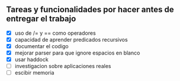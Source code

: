 ## Tareas y funcionalidades por hacer antes de entregar el trabajo
- [x] uso de /= y == como operadores
- [x] capacidad de aprender predicados recursivos
- [x] documentar el codigo
- [x] mejorar parser para que ignore espacios en blanco
- [x] usar haddock
- [ ] investigacion sobre aplicaciones reales
- [ ] escibir memoria
